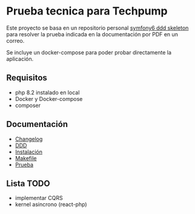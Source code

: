 # Prueba tecnica para Techpump
Este proyecto se basa en un repositorio personal [symfony6 ddd skeleton](https://github.com/jakala/symfony6-ddd-skeleton) 
para resolver la prueba indicada en la documentación por PDF en un correo.

Se incluye un docker-compose para poder probar directamente la aplicación. 

## Requisitos
- php 8.2 instalado en local
- Docker y Docker-compose
- composer

## Documentación
- [Changelog](docs/0_CHANGELOG.md)
- [DDD](docs/1_DDD.md)
- [Instalación](docs/2_INSTALACION.md)
- [Makefile](docs/3_MAKEFILE.md)
- [Prueba](docs/4_PRUEBA.md)

## Lista TODO
- implementar CQRS
- kernel asincrono (react-php)